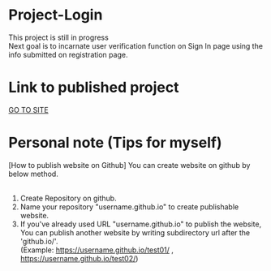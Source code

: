 # Project-Login
This project is still in progress<br />
Next goal is to incarnate user verification function on Sign In page using the info submitted on registration page.
# Link to published project
[GO TO SITE](https://nrdydoggo.github.io/)
# Personal note (Tips for myself)
[How to publish website on Github]
You can create website on github by below method.<br /><br />
1. Create Repository on github.<br />
2. Name your repository "username.github.io" to create publishable website.
3. If you've already used URL "username.github.io" to publish the website,<br />
You can publish another website by writing subdirectory url after the 'github.io/'.<br />
(Example: https://username.github.io/test01/ , https://username.github.io/test02/)
<br />
